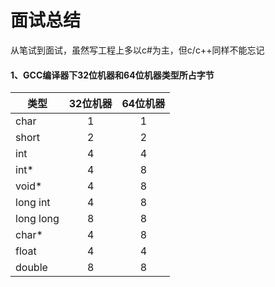 # 面试总结

从笔试到面试，虽然写工程上多以c#为主，但c/c++同样不能忘记

#### 1、GCC编译器下32位机器和64位机器类型所占字节

类型|32位机器|64位机器
--|:--:|:--:
char|1|1
short|2|2
int|4|4
int*|4|8
void*|4|8
long int|4|8
long long|8|8
char*|4|8
float|4|4
double|8|8

